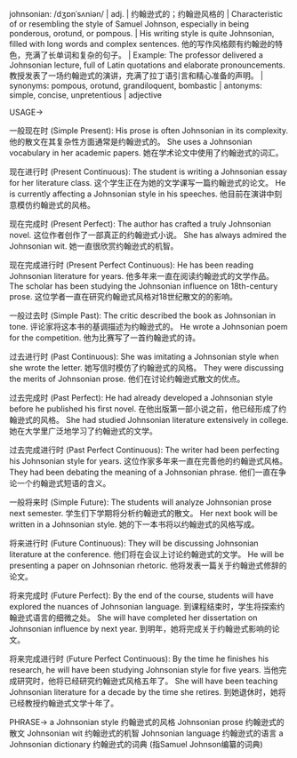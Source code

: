 johnsonian: /dʒɒnˈsʌniən/ | adj. | 约翰逊式的；约翰逊风格的 | Characteristic of or resembling the style of Samuel Johnson, especially in being ponderous, orotund, or pompous. | His writing style is quite Johnsonian, filled with long words and complex sentences. 他的写作风格颇有约翰逊的特色，充满了长单词和复杂的句子。 |  Example: The professor delivered a Johnsonian lecture, full of Latin quotations and elaborate pronouncements. 教授发表了一场约翰逊式的演讲，充满了拉丁语引言和精心准备的声明。 | synonyms: pompous, orotund, grandiloquent, bombastic | antonyms: simple, concise, unpretentious | adjective

USAGE->

一般现在时 (Simple Present):
His prose is often Johnsonian in its complexity. 他的散文在其复杂性方面通常是约翰逊式的。
She uses a Johnsonian vocabulary in her academic papers. 她在学术论文中使用了约翰逊式的词汇。

现在进行时 (Present Continuous):
The student is writing a Johnsonian essay for her literature class.  这个学生正在为她的文学课写一篇约翰逊式的论文。
He is currently affecting a Johnsonian style in his speeches. 他目前在演讲中刻意模仿约翰逊式的风格。


现在完成时 (Present Perfect):
The author has crafted a truly Johnsonian novel.  这位作者创作了一部真正的约翰逊式小说。
She has always admired the Johnsonian wit. 她一直很欣赏约翰逊式的机智。


现在完成进行时 (Present Perfect Continuous):
He has been reading Johnsonian literature for years. 他多年来一直在阅读约翰逊式的文学作品。
The scholar has been studying the Johnsonian influence on 18th-century prose.  这位学者一直在研究约翰逊式风格对18世纪散文的的影响。



一般过去时 (Simple Past):
The critic described the book as Johnsonian in tone.  评论家将这本书的基调描述为约翰逊式的。
He wrote a Johnsonian poem for the competition. 他为比赛写了一首约翰逊式的诗。


过去进行时 (Past Continuous):
She was imitating a Johnsonian style when she wrote the letter.  她写信时模仿了约翰逊式的风格。
They were discussing the merits of Johnsonian prose. 他们在讨论约翰逊式散文的优点。


过去完成时 (Past Perfect):
He had already developed a Johnsonian style before he published his first novel. 在他出版第一部小说之前，他已经形成了约翰逊式的风格。
She had studied Johnsonian literature extensively in college.  她在大学里广泛地学习了约翰逊式的文学。


过去完成进行时 (Past Perfect Continuous):
The writer had been perfecting his Johnsonian style for years.  这位作家多年来一直在完善他的约翰逊式风格。
They had been debating the meaning of a Johnsonian phrase.  他们一直在争论一个约翰逊式短语的含义。


一般将来时 (Simple Future):
The students will analyze Johnsonian prose next semester.  学生们下学期将分析约翰逊式的散文。
Her next book will be written in a Johnsonian style.  她的下一本书将以约翰逊式的风格写成。


将来进行时 (Future Continuous):
They will be discussing Johnsonian literature at the conference.  他们将在会议上讨论约翰逊式的文学。
He will be presenting a paper on Johnsonian rhetoric. 他将发表一篇关于约翰逊式修辞的论文。


将来完成时 (Future Perfect):
By the end of the course, students will have explored the nuances of Johnsonian language.  到课程结束时，学生将探索约翰逊式语言的细微之处。
She will have completed her dissertation on Johnsonian influence by next year. 到明年，她将完成关于约翰逊式影响的论文。


将来完成进行时 (Future Perfect Continuous):
By the time he finishes his research, he will have been studying Johnsonian style for five years. 当他完成研究时，他将已经研究约翰逊式风格五年了。
She will have been teaching Johnsonian literature for a decade by the time she retires. 到她退休时，她将已经教授约翰逊式文学十年了。


PHRASE->
a Johnsonian style  约翰逊式的风格
Johnsonian prose  约翰逊式的散文
Johnsonian wit  约翰逊式的机智
Johnsonian language  约翰逊式的语言
a Johnsonian dictionary  约翰逊式的词典 (指Samuel Johnson编纂的词典)
